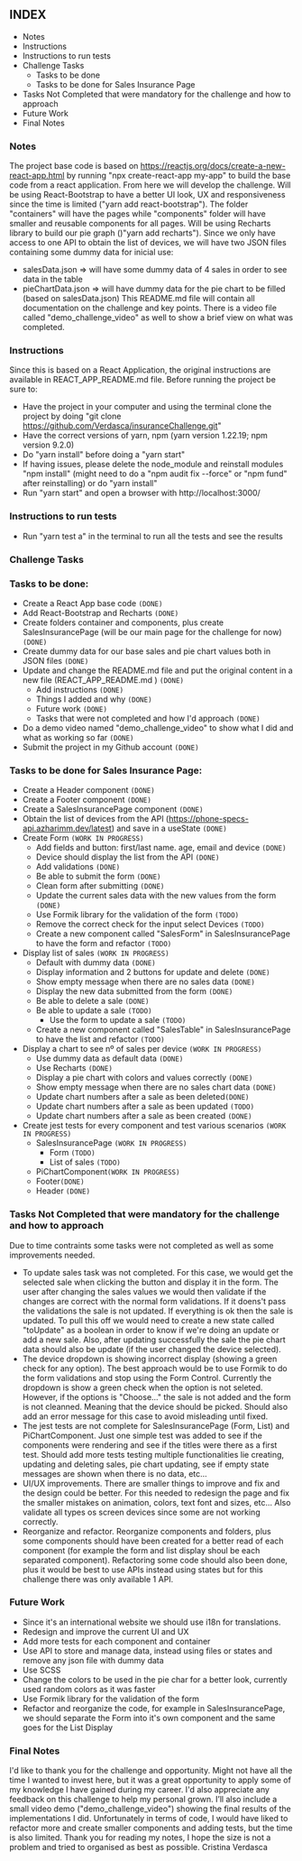 ## INDEX
- Notes
- Instructions
- Instructions to run tests
- Challenge Tasks
    - Tasks to be done
    - Tasks to be done for Sales Insurance Page
- Tasks Not Completed that were mandatory for the challenge and how to approach
- Future Work
- Final Notes

### Notes
The project base code is based on https://reactjs.org/docs/create-a-new-react-app.html by running "npx create-react-app my-app" to build the base code from a react application. From here we will develop the challenge.
Will be using React-Bootstrap to have a better UI look, UX and responsiveness since the time is limited ("yarn add react-bootstrap").
The folder "containers" will have the pages while "components" folder will have smaller and reusable components for all pages.
Will be using Recharts library to build our pie graph ()"yarn add recharts").
Since we only have access to one API to obtain the list of devices, we will have two JSON files containing some dummy data for inicial use:
- salesData.json => will have some dummy data of 4 sales in order to see data in the table
- pieChartData.json => will have dummy data for the pie chart to be filled (based on salesData.json)
This README.md file will contain all documentation on the challenge and key points.
There is a video file called "demo_challenge_video" as well to show a brief view on what was completed.


### Instructions
Since this is based on a React Application, the original instructions are available in REACT_APP_README.md file.
Before running the project be sure to:
- Have the project in your computer and using the terminal clone the project by doing "git clone https://github.com/Verdasca/insuranceChallenge.git"
- Have the correct versions of yarn, npm (yarn version 1.22.19; npm version 9.2.0)
- Do "yarn install" before doing a "yarn start"
- If having issues, please delete the node_module and reinstall modules "npm install" (might need to do a "npm audit fix --force" or "npm fund" after reinstalling) or do "yarn install"
- Run "yarn start" and open a browser with http://localhost:3000/


### Instructions to run tests
- Run "yarn test a" in the terminal to run all the tests and see the results


### Challenge Tasks 
### Tasks to be done:
- Create a React App base code `(DONE)`
- Add React-Bootstrap and Recharts `(DONE)`
- Create folders container and components, plus create SalesInsurancePage (will be our main page for the challenge for now)`(DONE)`
- Create dummy data for our base sales and pie chart values both in JSON files `(DONE)`
- Update and change the README.md file and put the original content in a new file (REACT_APP_README.md ) `(DONE)`
    - Add instructions `(DONE)`
    - Things I added and why `(DONE)`
    - Future work `(DONE)`
    - Tasks that were not completed and how I'd approach `(DONE)`
- Do a demo video named "demo_challenge_video" to show what I did and what as working so far `(DONE)`
- Submit the project in my Github account `(DONE)`
### Tasks to be done for Sales Insurance Page:
- Create a Header component `(DONE)`
- Create a Footer component `(DONE)`
- Create a SalesInsurancePage component `(DONE)`
- Obtain the list of devices from the API (https://phone-specs-api.azharimm.dev/latest) and save in a useState `(DONE)`
- Create Form `(WORK IN PROGRESS)`
    - Add fields and button: first/last name. age, email and device `(DONE)`
    - Device should display the list from the API `(DONE)`
    - Add validations `(DONE)`
    - Be able to submit the form `(DONE)`
    - Clean form after submitting `(DONE)`
    - Update the current sales data with the new values from the form `(DONE)`
    - Use Formik library for the validation of the form `(TODO)`
    - Remove the correct check for the input select Devices `(TODO)`
    - Create a new component called "SalesForm" in SalesInsurancePage to have the form and refactor `(TODO)`
- Display list of sales `(WORK IN PROGRESS)`
    - Default with dummy data `(DONE)`
    - Display information and 2 buttons for update and delete `(DONE)`
    - Show empty message when there are no sales data `(DONE)`
    - Display the new data submitted from the form `(DONE)`
    - Be able to delete a sale `(DONE)`
    - Be able to update a sale `(TODO)`
        - Use the form to update a sale `(TODO)`
    - Create a new component called "SalesTable" in SalesInsurancePage to have the list and refactor `(TODO)`
- Display a chart to see nº of sales per device `(WORK IN PROGRESS)`
    - Use dummy data as default data `(DONE)`
    - Use Recharts `(DONE)`
    - Display a pie chart with colors and values correctly `(DONE)`
    - Show empty message when there are no sales chart data `(DONE)`
    - Update chart numbers after a sale as been deleted`(DONE)`
    - Update chart numbers after a sale as been updated `(TODO)`
    - Update chart numbers after a sale as been created `(DONE)`
- Create jest tests for every component and test various scenarios `(WORK IN PROGRESS)`
    - SalesInsurancePage `(WORK IN PROGRESS)`
        - Form `(TODO)`
        - List of sales `(TODO)`
    - PiChartComponent`(WORK IN PROGRESS)`
    - Footer`(DONE)`
    - Header `(DONE)`


### Tasks Not Completed that were mandatory for the challenge and how to approach
Due to time contraints some tasks were not completed as well as some improvements needed.
- To update sales task was not completed. For this case, we would get the selected sale when clicking the button and display it in the form. The user after changing the sales values we would then validate if the changes are correct with the normal form validations. If it doens't pass the validations the sale is not updated. If everything is ok then the sale is updated. To pull this off we would need to create a new state called "toUpdate" as a boolean in order to know if we're doing an update or add a new sale. Also, after updating successfully the sale the pie chart data should also be update (if the user changed the device selected).
- The device dropdown is showing incorrect display (showing a green check for any option). The best approach would be to use Formik to do the form validations and stop using the Form Control. Currently the dropdown is show a green check when the option is not seleted. However, if the options is "Choose..." the sale is not added and the form is not cleanned. Meaning that the device should be picked. Should also add an error message for this case to avoid misleading until fixed. 
- The jest tests are not complete for SalesInsurancePage (Form, List) and PiChartComponent. Just one simple test was added to see if the components were rendering and see if the titles were there as a first test. Should add more tests testing multiple functionalities lie creating, updating and deleting sales, pie chart updating, see if empty state messages are shown when there is no data, etc...
- UI/UX improvements. There are smaller things to improve and fix and the design could be better. For this needed to redesign the page and fix the smaller mistakes on animation, colors, text font and sizes, etc... Also validate all types os screen devices since some are not working correctly.
- Reorganize and refactor. Reorganize components and folders, plus some components should have been created for a better read of each component (for example the form and list display shoul be each separated component). Refactoring some code should also been done, plus it would be best to use APIs instead using states but for this challenge there was only available 1 API.


### Future Work
- Since it's an international website we should use i18n for translations.
- Redesign and improve the current UI and UX
- Add more tests for each component and container
- Use API to store and manage data, instead using files or states and remove any json file with dummy data
- Use SCSS
- Change the colors to be used in the pie char for a better look, currently used random colors as it was faster
- Use Formik library for the validation of the form
- Refactor and reorganize the code, for example in SalesInsurancePage, we should separate the Form into it's own component and the same goes for the List Display


### Final Notes
I'd like to thank you for the challenge and opportunity. Might not have all the time I wanted to invest here, but it was a great opportunity to apply some of my knowledge I have gained during my career. I'd also appreciate any feedback on this challenge to help my personal grown.
I’ll also include a small video demo ("demo_challenge_video") showing the final results of the implementations I did. Unfortunately in terms of code, I would have liked to refactor more and create smaller components and adding tests, but the time is also limited.
Thank you for reading my notes, I hope the size is not a problem and tried to organised as best as possible.
Cristina Verdasca
